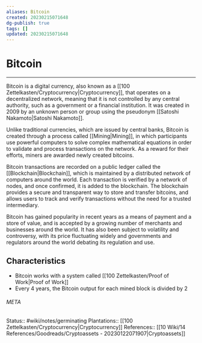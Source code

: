 ```yaml
---
aliases: Bitcoin
created: 20230215071648
dg-publish: true
tags: []
updated: 20230215071648
---
```

# Bitcoin
---
Bitcoin is a digital currency, also known as a [[100 Zettelkasten/Cryptocurrency\|Cryptocurrency]], that operates on a decentralized network, meaning that it is not controlled by any central authority, such as a government or a financial institution. It was created in 2009 by an unknown person or group using the pseudonym [[Satoshi Nakamoto\|Satoshi Nakamoto]].

Unlike traditional currencies, which are issued by central banks, Bitcoin is created through a process called [[Mining\|Mining]], in which participants use powerful computers to solve complex mathematical equations in order to validate and process transactions on the network. As a reward for their efforts, miners are awarded newly created bitcoins.

Bitcoin transactions are recorded on a public ledger called the [[Blockchain\|Blockchain]], which is maintained by a distributed network of computers around the world. Each transaction is verified by a network of nodes, and once confirmed, it is added to the blockchain. The blockchain provides a secure and transparent way to store and transfer bitcoins, and allows users to track and verify transactions without the need for a trusted intermediary.

Bitcoin has gained popularity in recent years as a means of payment and a store of value, and is accepted by a growing number of merchants and businesses around the world. It has also been subject to volatility and controversy, with its price fluctuating widely and governments and regulators around the world debating its regulation and use.

## Characteristics
- Bitcoin works with a system called [[100 Zettelkasten/Proof of Work\|Proof of Work]]
- Every 4 years, the Bitcoin output for each mined block is divided by 2



###### META
Status:: #wiki/notes/germinating 
Plantations:: [[100 Zettelkasten/Cryptocurrency\|Cryptocurrency]]
References:: [[10 Wiki/14 References/Goodreads/Cryptoassets - 20230122071907\|Cryptoassets]]
